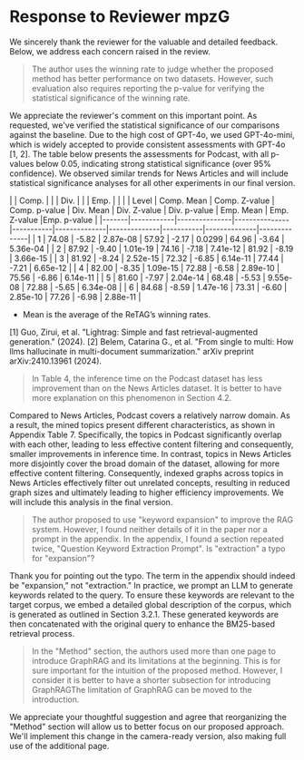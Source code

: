 # Response to  Reviewer mpzG

We sincerely thank the reviewer for the valuable and detailed feedback. Below, we address each concern raised in the review.

> The author uses the winning rate to judge whether the proposed method has better performance on two datasets. However, such evaluation also requires reporting the p-value for verifying the statistical significance of the winning rate.

We appreciate the reviewer's comment on this important point. As requested, we've verified the statistical significance of our comparisons against the baseline. Due to the high cost of GPT-4o, we used GPT-4o-mini, which is widely accepted to provide consistent assessments with GPT-4o [1, 2]. The table below presents the assessments for Podcast, with all p-values below 0.05, indicating strong statistical significance (over 95% confidence). We observed similar trends for News Articles and will include statistical significance analyses for all other experiments in our final version.

|      |     Comp.      |       |         |     Div.      |       |         |     Emp.      |       |         |
| Level | Comp. Mean | Comp. Z-value | Comp. p-value | Div.  Mean | Div.  Z-value | Div. p-value | Emp. Mean | Emp. Z-value |Emp. p-value |
|-------|------------|---------------|---------------|-----------|--------------|--------------|-----------|--------------|--------------|
|   1   |   74.08    |    -5.82      | 2.87e-08      |  57.92    |   -2.17      | 0.0299       |  64.96    |   -3.64      | 5.36e-04     |
|   2   |   87.92    |    -9.40      | 1.01e-19      |  74.16    |   -7.18      | 7.41e-12     |  81.92    |   -8.19      | 3.66e-15     |
|   3   |   81.92    |    -8.24      | 2.52e-15      |  72.32    |   -6.85      | 6.14e-11     |  77.44    |   -7.21      | 6.65e-12     |
|   4   |   82.00    |    -8.35      | 1.09e-15      |  72.88    |   -6.58      | 2.89e-10     |  75.56    |   -6.86      | 6.14e-11     |
|   5   |   81.60    |    -7.97      | 2.04e-14      |  68.48    |   -5.53      | 9.55e-08     |  72.88    |   -5.65      | 6.34e-08     |
|   6   |   84.68    |    -8.59      | 1.47e-16      |  73.31    |   -6.60      | 2.85e-10     |  77.26    |   -6.98      | 2.88e-11     |


* Mean is the average of the ReTAG’s winning rates.

[1] Guo, Zirui, et al. "Lightrag: Simple and fast retrieval-augmented generation." (2024).
[2] Belem, Catarina G., et al. "From single to multi: How llms hallucinate in multi-document summarization." arXiv preprint arXiv:2410.13961 (2024).

> In Table 4, the inference time on the Podcast dataset has less improvement than on the News Articles dataset. It is better to have more explanation on this phenomenon in Section 4.2.

Compared to News Articles, Podcast covers a relatively narrow domain. As a result, the mined topics present different characteristics, as shown in Appendix Table 7. Specifically, the topics in Podcast significantly overlap with each other, leading to less effective content filtering and consequently, smaller improvements in inference time. In contrast, topics in News Articles more disjointly cover the broad domain of the dataset, allowing for more effective content filtering. Consequently, indexed graphs across topics in News Articles effectively filter out unrelated concepts, resulting in reduced graph sizes and ultimately leading to higher efficiency improvements. We will include this analysis in the final version.

> The author proposed to use "keyword expansion" to improve the RAG system. However, I found neither details of it in the paper nor a prompt in the appendix. In the appendix, I found a section repeated twice, "Question Keyword Extraction Prompt". Is "extraction" a typo for "expansion"? 

Thank you for pointing out the typo. The term in the appendix should indeed be "expansion," not "extraction." In practice, we prompt an LLM to generate keywords related to the query. To ensure these keywords are relevant to the target corpus, we embed a detailed global description of the corpus, which is generated as outlined in Section 3.2.1. These generated keywords are then concatenated with the original query to enhance the BM25-based retrieval process.

> In the "Method" section, the authors used more than one page to introduce GraphRAG and its limitations at the beginning. This is for sure important for the intuition of the proposed method. However, I consider it is better to have a shorter subsection for introducing GraphRAGThe limitation of GraphRAG can be moved to the introduction.

We appreciate your thoughtful suggestion and agree that reorganizing the "Method" section will allow us to better focus on our proposed approach. We'll implement this change in the camera-ready version, also making full use of the additional page.